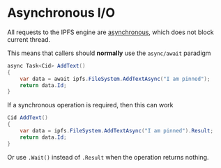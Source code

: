 ﻿# Asynchronous I/O

All requests to the IPFS engine are [asynchronous](https://docs.microsoft.com/en-us/dotnet/csharp/async),
which does not block current thread.

This means that callers should **normally** use the `async/await` paradigm

```cs
async Task<Cid> AddText()
{
	var data = await ipfs.FileSystem.AddTextAsync("I am pinned");
	return data.Id;
}
```

If a synchronous operation is required, then this can work

```cs
Cid AddText()
{
	var data = ipfs.FileSystem.AddTextAsync("I am pinned").Result;
	return data.Id;
}
```

Or use `.Wait()` instead of `.Result` when the operation returns nothing.

